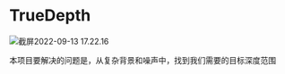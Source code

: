 # TrueDepth

![截屏2022-09-13 17.22.16](https://github.com/momiji-bit/TrueDepth/blob/main/README/截屏2022-09-13%2017.22.16.png)

本项目要解决的问题是，从复杂背景和噪声中，找到我们需要的目标深度范围
